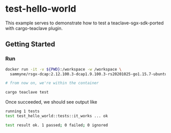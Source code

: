 # test-hello-world

This example serves to demonstrate how to test a teaclave-sgx-sdk-ported with cargo-teaclave
plugin.

## Getting Started

### Run
```bash
docker run -it -v ${PWD}:/workspace -w /workspace \
  sammyne/rsgx-dcap:2.12.100.3-dcap1.9.100.3-rs20201025-go1.15.7-ubuntu18.04 bash

# from now on, we're within the container

cargo teaclave test
```

Once succeeded, we should see output like

```bash
running 1 tests
test test_hello_world::tests::it_works ... ok

test result ok. 1 passed; 0 failed; 0 ignored
```
